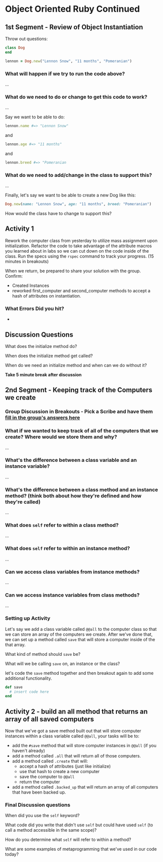 # Object Oriented Ruby Continued
## 1st Segment - Review of Object Instantiation

Throw out questions:

```rb
class Dog
end

lennon = Dog.new("Lennon Snow", "11 months", "Pomeranian")
```
### What will happen if we try to run the code above?

...
### What do we need to do or change to get this code to work?

...

Say we want to be able to do:

```rb
lennon.name #=> "Lennon Snow"
```
and
```rb
lennon.age #=> "11 months"
```
and
```rb
lennon.breed #=> "Pomeranian
```

### What do we need to add/change in the class to support this?

...

Finally, let's say we want to be able to create a new Dog like this:

```rb
Dog.new(name: "Lennon Snow", age: "11 months", breed: "Pomeranian")
```

How would the class have to change to support this?

## Activity 1

Rework the computer class from yesterday to utilize mass assignment upon initialization. Refactor the code to take advantage of the attribute macros you learned about in labs so we can cut down on the code inside of the class. Run the specs using the `rspec` command to track your progress. (15 minutes in breakouts)

When we return, be prepared to share your solution with the group.
Confirm:
- Created Instances
- reworked first_computer and second_computer methods to accept a hash of attributes on instantiation.

### What Errors Did you hit?

-

## Discussion Questions

What does the initialize method do?

When does the initialize method get called?

When do we need an initialize method and when can we do without it?


**Take 5 minute break after discussion**

## 2nd Segment - Keeping track of the Computers we create

### Group Discussion in Breakouts - Pick a Scribe and have them [fill in the group's answers here](https://hackmd.io/@dlm/phase3-lecture-3-classes-and-instances-discussion-7-21-21)

### What if we wanted to keep track of all of the computers that we create? Where would we store them and why?

...
### What's the difference between a class variable and an instance variable?

...

### What's the difference between a class method and an instance method? (think both about how they're defined and how they're called) 

...

### What does `self` refer to within a class method?

...
### What does `self` refer to within an instance method?

...
### Can we access class variables from instance methods?

...

### Can we access instance variables from class methods?

...

### Setting up Activity 

Let's say we add a class variable called `@@all` to the computer class so that we can store an array of the computers we create. After we've done that, we can set up a method called `save` that will store a computer inside of the that array.

What kind of method should `save` be? 

What will we be calling `save` on, an instance or the class?

let's code the `save` method together and then breakout again to add some additional functionality. 

```rb
def save
  # insert code here
end
```

## Activity 2 - build an all method that returns an array of all saved computers

Now that we've got a save method built out that will store computer instances within a class variable called `@@all`, your tasks will be to:
- add the `#save` method that will store computer instances in `@@all` (if you haven't already)
- add a method called `.all` that will return all of those computers.
- add a method called `.create` that will:
  - accept a hash of attributes (just like initialize)
  - use that hash to create a new computer
  - save the computer to `@@all`
  - return the computer 
- add a method called `.backed_up` that will return an array of all computers that have been backed up.


### Final Discussion questions

When did you use the `self` keyword?

What code did you write that didn't use `self` but could have used `self` (to call a method accessible in the same scope)?

How do you determine what `self` will refer to within a method?

What are some examples of metaprogramming that we've used in our code today?